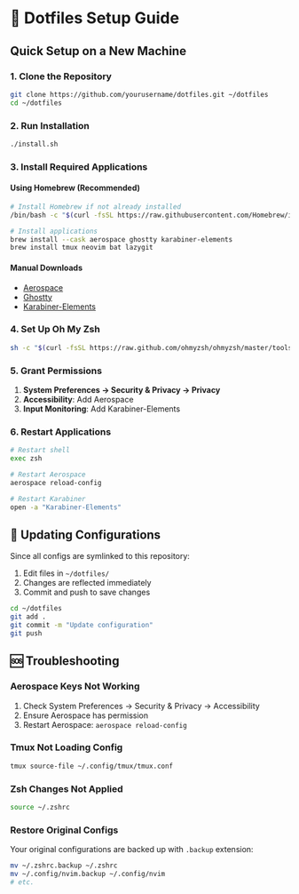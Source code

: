 # 🚀 Dotfiles Setup Guide

## Quick Setup on a New Machine

### 1. Clone the Repository
```bash
git clone https://github.com/yourusername/dotfiles.git ~/dotfiles
cd ~/dotfiles
```

### 2. Run Installation
```bash
./install.sh
```

### 3. Install Required Applications

#### Using Homebrew (Recommended)
```bash
# Install Homebrew if not already installed
/bin/bash -c "$(curl -fsSL https://raw.githubusercontent.com/Homebrew/install/HEAD/install.sh)"

# Install applications
brew install --cask aerospace ghostty karabiner-elements
brew install tmux neovim bat lazygit
```

#### Manual Downloads
- [Aerospace](https://github.com/nikitabobko/AeroSpace/releases)
- [Ghostty](https://ghostty.org/)
- [Karabiner-Elements](https://karabiner-elements.pqrs.org/)

### 4. Set Up Oh My Zsh
```bash
sh -c "$(curl -fsSL https://raw.github.com/ohmyzsh/ohmyzsh/master/tools/install.sh)"
```

### 5. Grant Permissions
1. **System Preferences → Security & Privacy → Privacy**
2. **Accessibility**: Add Aerospace
3. **Input Monitoring**: Add Karabiner-Elements

### 6. Restart Applications
```bash
# Restart shell
exec zsh

# Restart Aerospace
aerospace reload-config

# Restart Karabiner
open -a "Karabiner-Elements"
```

## 🔄 Updating Configurations

Since all configs are symlinked to this repository:

1. Edit files in `~/dotfiles/`
2. Changes are reflected immediately
3. Commit and push to save changes

```bash
cd ~/dotfiles
git add .
git commit -m "Update configuration"
git push
```

## 🆘 Troubleshooting

### Aerospace Keys Not Working
1. Check System Preferences → Security & Privacy → Accessibility
2. Ensure Aerospace has permission
3. Restart Aerospace: `aerospace reload-config`

### Tmux Not Loading Config
```bash
tmux source-file ~/.config/tmux/tmux.conf
```

### Zsh Changes Not Applied
```bash
source ~/.zshrc
```

### Restore Original Configs
Your original configurations are backed up with `.backup` extension:
```bash
mv ~/.zshrc.backup ~/.zshrc
mv ~/.config/nvim.backup ~/.config/nvim
# etc.
```
